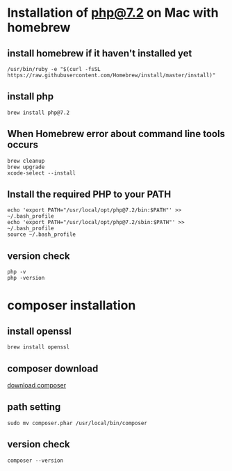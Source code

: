 # Installation of php@7.2 on Mac with homebrew
## install homebrew if it haven't installed yet
```
/usr/bin/ruby -e "$(curl -fsSL https://raw.githubusercontent.com/Homebrew/install/master/install)"
```
## install php
```
brew install php@7.2
```

## When Homebrew error about command line tools occurs
```
brew cleanup
brew upgrade
xcode-select --install
```

## Install the required PHP to your PATH
```
echo 'export PATH="/usr/local/opt/php@7.2/bin:$PATH"' >> ~/.bash_profile
echo 'export PATH="/usr/local/opt/php@7.2/sbin:$PATH"' >> ~/.bash_profile
source ~/.bash_profile
```

## version check
```
php -v
php -version
```

# composer installation
## install openssl
```
brew install openssl
```

## composer download
[download composer](https://getcomposer.org/download/)

## path setting
```
sudo mv composer.phar /usr/local/bin/composer
```

## version check
```
composer --version
```
